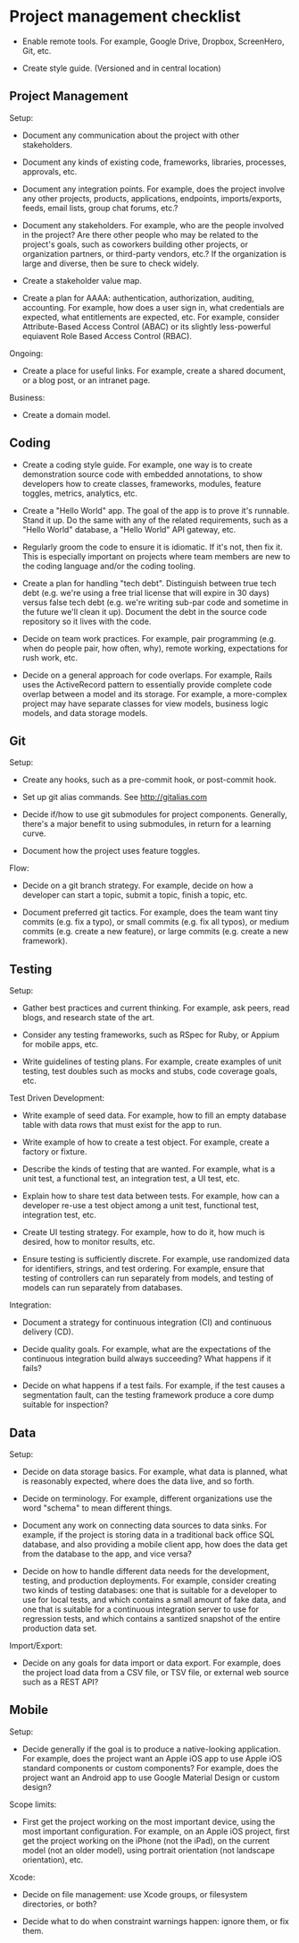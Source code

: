 <!--
  * browser: project-management-checklist
  * tracker: 704ee393cc7ce47e2458a5505f089851
  * version: 2.1.0
  * updated: 2022-07-30T23:10:01Z
  * license: GPL-2.0-or-later or contact us for custom
  * contact: Joel Parker Henderson (http://joelparkerhenderson.com)
  * options: commentable
-->

# Project management checklist

* Enable remote tools. For example, Google Drive, Dropbox, ScreenHero, Git, etc.

* Create style guide. (Versioned and in central location)


## Project Management

Setup:

* Document any communication about the project with other stakeholders.

* Document any kinds of existing code, frameworks, libraries, processes, approvals, etc.

* Document any integration points. For example, does the project involve any other projects, products, applications, endpoints, imports/exports, feeds, email lists, group chat forums, etc.?

* Document any stakeholders. For example, who are the people involved in the project? Are there other people who may be related to the project's goals, such as coworkers building other projects, or organization partners, or third-party vendors, etc.? If the organization is large and diverse, then be sure to check widely.

* Create a stakeholder value map.

* Create a plan for AAAA: authentication, authorization, auditing, accounting. For example, how does a user sign in, what credentials are expected, what entitlements are expected, etc. For example, consider Attribute-Based Access Control (ABAC) or its slightly less-powerful equiavent Role Based Access Control (RBAC).

Ongoing:

* Create a place for useful links. For example, create a shared document, or a blog post, or an intranet page.

Business:

* Create a domain model.


## Coding

* Create a coding style guide. For example, one way is to create demonstration source code with embedded annotations, to show developers how to create classes, frameworks, modules, feature toggles, metrics, analytics, etc.

* Create a "Hello World" app. The goal of the app is to prove it's runnable. Stand it up. Do the same with any of the related requirements, such as a "Hello World" database, a "Hello World" API gateway, etc.

* Regularly groom the code to ensure it is idiomatic. If it's not, then fix it. This is especially important on projects where team members are new to the coding language and/or the coding tooling.

* Create a plan for handling "tech debt". Distinguish between true tech debt (e.g. we're using a free trial license that will expire in 30 days) versus false tech debt (e.g. we're writing sub-par code and sometime in the future we'll clean it up). Document the debt in the source code repository so it lives with the code.

* Decide on team work practices. For example, pair programming (e.g. when do people pair, how often, why), remote working, expectations for rush work, etc.

* Decide on a general approach for code overlaps. For example, Rails uses the ActiveRecord pattern to essentially provide complete code overlap between a model and its storage. For example, a more-complex project may have separate classes for view models, business logic models, and data storage models.


## Git

Setup:

* Create any hooks, such as a pre-commit hook, or post-commit hook.

* Set up git alias commands. See http://gitalias.com

* Decide if/how to use git submodules for project components. Generally, there's a major benefit to using submodules, in return for a learning curve.

* Document how the project uses feature toggles.

Flow:

* Decide on a git branch strategy. For example, decide on how a developer can start a topic, submit a topic, finish a topic, etc.

* Document preferred git tactics. For example, does the team want tiny commits (e.g. fix a typo), or small commits (e.g. fix all typos), or medium commits (e.g. create a new feature), or large commits (e.g. create a new framework).


## Testing

Setup:

* Gather best practices and current thinking. For example, ask peers, read blogs, and research state of the art.

* Consider any testing frameworks, such as RSpec for Ruby, or Appium for mobile apps, etc.

* Write guidelines of testing plans. For example, create examples of unit testing, test doubles such as mocks and stubs, code coverage goals, etc.

Test Driven Development:

* Write example of seed data. For example, how to fill an empty database table with data rows that must exist for the app to run.

* Write example of how to create a test object. For example, create a factory or fixture.

* Describe the kinds of testing that are wanted. For example, what is a unit test, a functional test, an integration test, a UI test, etc.

* Explain how to share test data between tests. For example, how can a developer re-use a test object among a unit test, functional test, integration test, etc.

* Create UI testing strategy. For example, how to do it, how much is desired, how to monitor results, etc.

* Ensure testing is sufficiently discrete. For example, use randomized data for identifiers, strings, and test ordering. For example, ensure that testing of controllers can run separately from models, and testing of models can run separately from  databases.

Integration:

* Document a strategy for continuous integration (CI) and continuous delivery (CD).

* Decide quality goals. For example, what are the expectations of the continuous integration build always succeeding? What happens if it fails?

* Decide on what happens if a test fails. For example, if the test causes a segmentation fault, can the testing framework produce a core dump suitable for inspection?


## Data

Setup:

* Decide on data storage basics. For example, what data is planned, what is reasonably expected, where does the data live, and so forth.

* Decide on terminology. For example, different organizations use the word "schema" to mean different things.

* Document any work on connecting data sources to data sinks. For example, if the project is storing data in a traditional back office SQL database, and also providing a mobile client app, how does the data get from the database to the app, and vice versa?

* Decide on how to handle different data needs for the development, testing, and production deployments. For example, consider creating two kinds of testing databases: one that is suitable for a developer to use for local tests, and which contains a small amount of fake data, and one that is suitable for a continuous integration server to use for regression tests, and which contains a santized snapshot of the entire production data set.

Import/Export:

* Decide on any goals for data import or data export. For example, does the project load data from a CSV file, or TSV file, or external web source such as a REST API?


## Mobile

Setup:

* Decide generally if the goal is to produce a native-looking application. For example, does the project want an Apple iOS app to use Apple iOS standard components or custom components? For example, does the project want an Android app to use Google Material Design or custom design?

Scope limits:

* First get the project working on the most important device, using the most important configuration. For example, on an Apple iOS project, first get the project working on the iPhone (not the iPad), on the current model (not an older model), using portrait orientation (not landscape orientation), etc.

Xcode:

* Decide on file management: use Xcode groups, or filesystem directories, or both?

* Decide what to do when constraint warnings happen: ignore them, or fix them.

